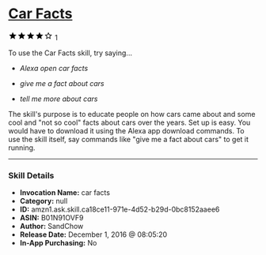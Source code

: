 # [Car Facts](http://alexa.amazon.com/#skills/amzn1.ask.skill.ca18ce11-971e-4d52-b29d-0bc8152aaee6)
![4 stars](../../images/ic_star_black_18dp_1x.png)![4 stars](../../images/ic_star_black_18dp_1x.png)![4 stars](../../images/ic_star_black_18dp_1x.png)![4 stars](../../images/ic_star_black_18dp_1x.png)![4 stars](../../images/ic_star_border_black_18dp_1x.png) 1

To use the Car Facts skill, try saying...

* *Alexa open car facts*

* *give me a fact about cars*

* *tell me more about cars*

The skill's purpose is to educate people on how cars came about and some cool and "not so cool" facts about cars over the years. Set up is easy. You would have to download it using the Alexa app download commands. To use the skill itself, say commands like "give me a fact about cars" to get it running.

***

### Skill Details

* **Invocation Name:** car facts
* **Category:** null
* **ID:** amzn1.ask.skill.ca18ce11-971e-4d52-b29d-0bc8152aaee6
* **ASIN:** B01N91OVF9
* **Author:** SandChow
* **Release Date:** December 1, 2016 @ 08:05:20
* **In-App Purchasing:** No
